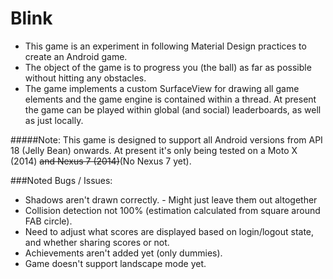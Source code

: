 # Blink

* This game is an experiment in following Material Design practices to create an Android game.
* The object of the game is to progress you (the ball) as far as possible without hitting any obstacles.
* The game implements a custom SurfaceView for drawing all game elements and the game engine is contained within a thread. At present the game can be played within global (and social) leaderboards, as well as just locally.

#####Note: This game is designed to support all Android versions from API 18 (Jelly Bean) onwards. At present it's only being tested on a Moto X (2014) ~~and Nexus 7 (2014)~~(No Nexus 7 yet).

###Noted Bugs / Issues:
* Shadows aren't drawn correctly. - Might just leave them out altogether
* Collision detection not 100% (estimation calculated from square around FAB circle).
* Need to adjust what scores are displayed based on login/logout state, and whether sharing scores or not.
* Achievements aren't added yet (only dummies).
* Game doesn't support landscape mode yet.
